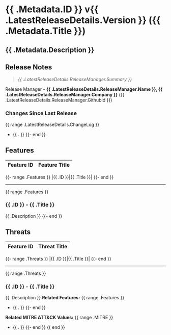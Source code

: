 # {{ .Metadata.ID }} v{{ .LatestReleaseDetails.Version }} ({{ .Metadata.Title }})

{{ .Metadata.Description }}
---

## Release Notes

> _{{ .LatestReleaseDetails.ReleaseManager.Summary }}_

Release Manager - **{{ .LatestReleaseDetails.ReleaseManager.Name }}, {{ .LatestReleaseDetails.ReleaseManager.Company }}** ({{ .LatestReleaseDetails.ReleaseManager.GithubId }})

### Changes Since Last Release
{{ range .LatestReleaseDetails.ChangeLog }}
- {{ . }}
{{- end }}

## Features

|Feature ID|Feature Title|
|----|----|
{{- range .Features }}
|{{ .ID }}|{{ .Title }}|
{{- end }}

---
{{ range .Features }}
### {{ .ID }} - {{ .Title }}

{{ .Description }}
{{- end }}

## Threats

|Feature ID|Threat Title|
|----|----|
{{- range .Threats }}
|{{ .ID }}|{{ .Title }}|
{{- end }}

---
{{ range .Threats }}
### {{ .ID }} - {{ .Title }}

{{ .Description }}
**Related Features:**
{{ range .Features }}
  - {{ . }}
{{- end }}

**Related MITRE ATT&CK Values:**
{{ range .MITRE }}
  - {{ . }}
{{- end }}
{{ end }}
